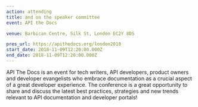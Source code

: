 ```yaml
---
action: attending
title: and on the speaker committee
event: API the Docs

venue: Barbican Centre, Silk St, London EC2Y 8DS

pres_url: https://apithedocs.org/london2018
start_date: 2018-11-09T12:20:00.000Z
end_date: 2018-11-09T12:20:00.000Z
---
```


API The Docs is an event for tech writers, API developers, product owners and developer evangelists who embrace documentation as a crucial aspect of a great developer experience. The conference is a great opportunity to share and discuss the latest best practices, strategies and new trends relevant to API documentation and developer portals!
